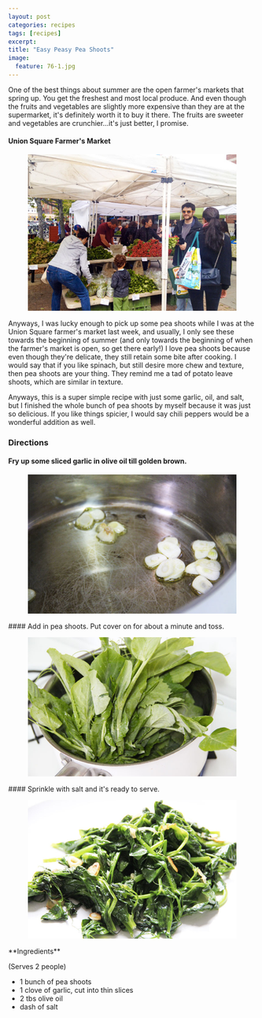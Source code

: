 ```yaml
---
layout: post
categories: recipes
tags: [recipes]
excerpt: 
title: "Easy Peasy Pea Shoots"
image:
  feature: 76-1.jpg
---
```


One of the best things about summer are the open farmer's markets that spring up.  You get the freshest and most local produce.  And even though the fruits and vegetables are slightly more expensive than they are at the supermarket, it's definitely worth it to buy it there.  The fruits are sweeter and vegetables are crunchier...it's just better, I promise.

#### Union Square Farmer's Market
<figure> <img src='/images/76-5.jpg'> </figure>

Anyways, I was lucky enough to pick up some pea shoots while I was at the Union Square farmer's market last week, and usually, I only see these towards the beginning of summer (and only towards the beginning of when the farmer's market is open, so get there early!)  I love pea shoots because even though they're delicate, they still retain some bite after cooking.  I would say that if you like spinach, but still desire more chew and texture, then pea shoots are your thing.  They remind me a tad of potato leave shoots, which are similar in texture. 

Anyways, this is a super simple recipe with just some garlic, oil, and salt, but I finished the whole bunch of pea shoots by myself because it was just so delicious.  If you like things spicier, I would say chili peppers would be a wonderful addition as well.

### Directions

#### Fry up some sliced garlic in olive oil till golden brown.
<figure> <img src='/images/76-2.jpg'> </figure>
#### Add in pea shoots.  Put cover on for about a minute and toss.
<figure> <img src='/images/76-3.jpg'> </figure>
#### Sprinkle with salt and it's ready to serve.
<figure> <img src='/images/76-4.jpg'> </figure>




<section class='recipe'>
**Ingredients**

(Serves 2 people)

- 1 bunch of pea shoots
- 1 clove of garlic, cut into thin slices
- 2 tbs olive oil
- dash of salt
</section>